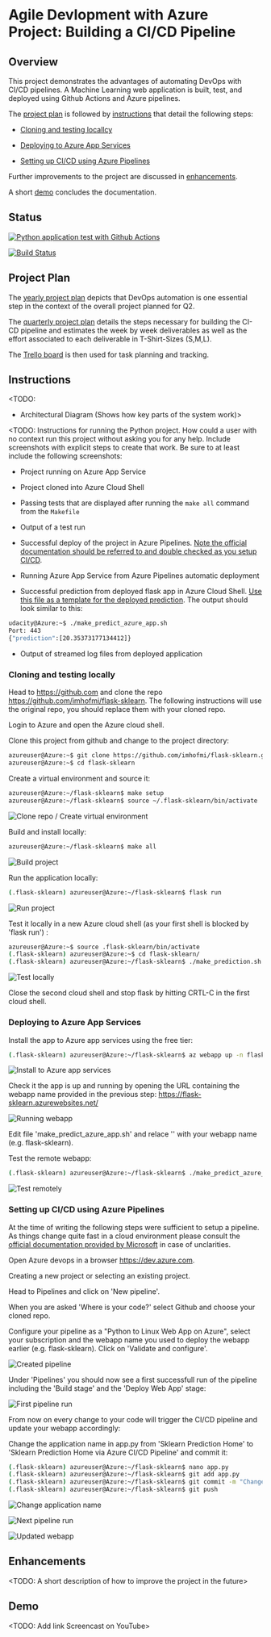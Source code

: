# Agile Devlopment with Azure Project: Building a CI/CD Pipeline

## Overview
This project demonstrates the advantages of automating DevOps with CI/CD pipelines.
A Machine Learning web application is built, test, and deployed using Github Actions and Azure pipelines.

The [project plan](#projectplan) is followed by [instructions](#instructions) that detail the following steps:

   * [Cloning and testing locallcy](#cloning-and-testing-locally)

   * [Deploying to Azure App Services](#deploying-to-azure-app-services)

   * [Setting up CI/CD using Azure Pipelines](#setting-up-cicd-using-azure-pipelines)

Further improvements to the project are discussed in [enhancements](#enhancements).

A short [demo](#demo) concludes the documentation.

## Status

[![Python application test with Github Actions](https://github.com/imhofmi/flask-sklearn/actions/workflows/python-app.yml/badge.svg)](https://github.com/imhofmi/flask-sklearn/actions/workflows/python-app.yml)

[![Build Status](https://dev.azure.com/daimler-mic/ddpdev-azure-devops/_apis/build/status/imhofmi.flask-sklearn?branchName=main)](https://dev.azure.com/daimler-mic/ddpdev-azure-devops/_build/latest?definitionId=7205&branchName=main)

## Project Plan

The [yearly project plan](/projectplan/project-plan_2021.xlsx) depicts that DevOps automation is one essential step in the context of the overall project planned for Q2.

The [quarterly project plan](/projectplan/project-plan_2021_Q2.xlsx) details the steps necessary for building the CI-CD pipeline and estimates the week by week deliverables as well as the effort associated to each deliverable in T-Shirt-Sizes (S,M,L).

The [Trello board](https://trello.com/b/ppxOVR52/ml-application) is then used for task planning and tracking.


## Instructions

<TODO:  
* Architectural Diagram (Shows how key parts of the system work)>

<TODO:  Instructions for running the Python project.  How could a user with no context run this project without asking you for any help.  Include screenshots with explicit steps to create that work. Be sure to at least include the following screenshots:

* Project running on Azure App Service

* Project cloned into Azure Cloud Shell

* Passing tests that are displayed after running the `make all` command from the `Makefile`

* Output of a test run

* Successful deploy of the project in Azure Pipelines.  [Note the official documentation should be referred to and double checked as you setup CI/CD](https://docs.microsoft.com/en-us/azure/devops/pipelines/ecosystems/python-webapp?view=azure-devops).

* Running Azure App Service from Azure Pipelines automatic deployment

* Successful prediction from deployed flask app in Azure Cloud Shell.  [Use this file as a template for the deployed prediction](https://github.com/udacity/nd082-Azure-Cloud-DevOps-Starter-Code/blob/master/C2-AgileDevelopmentwithAzure/project/starter_files/flask-sklearn/make_predict_azure_app.sh).
The output should look similar to this:

```bash
udacity@Azure:~$ ./make_predict_azure_app.sh
Port: 443
{"prediction":[20.35373177134412]}
```

* Output of streamed log files from deployed application

> 

### Cloning and testing locally

Head to https://github.com and clone the repo https://github.com/imhofmi/flask-sklearn.
The following instructions will use the original repo, you should replace them with your cloned repo.

Login to Azure and open the Azure cloud shell.

Clone this project from github and change to the project directory:
```bash
azureuser@Azure:~$ git clone https://github.com/imhofmi/flask-sklearn.git
azureuser@Azure:~$ cd flask-sklearn
```

Create a virtual environment and source it:
```bash
azureuser@Azure:~/flask-sklearn$ make setup
azureuser@Azure:~/flask-sklearn$ source ~/.flask-sklearn/bin/activate
```

![Clone repo / Create virtual environment](screenshots/S1-clone-make-source.PNG "Clone repo / Create virtual environment")


Build and install locally:
```bash
azureuser@Azure:~/flask-sklearn$ make all
```

![Build project](screenshots/S2-make-all.PNG "Build project")


Run the application locally:
```bash
(.flask-sklearn) azureuser@Azure:~/flask-sklearn$ flask run
```

![Run project](screenshots/S3-flask-run.PNG "Run project")

Test it locally in a new Azure cloud shell (as your first shell is blocked by 'flask run') :

```bash
azureuser@Azure:~$ source .flask-sklearn/bin/activate
(.flask-sklearn) azureuser@Azure:~$ cd flask-sklearn/
(.flask-sklearn) azureuser@Azure:~/flask-sklearn$ ./make_prediction.sh
```

![Test locally](screenshots/S4-make_prediction.sh.PNG "Test locally")

Close the second cloud shell and stop flask by hitting CRTL-C in the first cloud shell.



### Deploying to Azure App Services
Install the app to Azure app services using the free tier:

```bash
(.flask-sklearn) azureuser@Azure:~/flask-sklearn$ az webapp up -n flask-sklearn --sku F1
```

![Install to Azure app services](screenshots/S5-az-webapp-up.PNG "Install to Azure app services")

Check it the app is up and running by opening the URL containing the webapp name provided in the previous step: https://flask-sklearn.azurewebsites.net/

![Running webapp](screenshots/S6-webapp-running.PNG "Running webapp")

Edit file 'make_predict_azure_app.sh' and relace '<yourappname>' with your webapp name (e.g. flask-sklearn).

Test the remote webapp:

```bash
(.flask-sklearn) azureuser@Azure:~/flask-sklearn$ ./make_predict_azure_app.sh
```

![Test remotely](screenshots/S7-make_predict_azure_app.sh.PNG "Test remotely")

### Setting up CI/CD using Azure Pipelines

At the time of writing the following steps were sufficient to setup a pipeline.
As things change quite fast in a cloud environment please consult the [official documentation provided by Microsoft](https://docs.microsoft.com/en-us/azure/devops/pipelines/ecosystems/python-webapp?view=azure-devops) in case of unclarities.

Open Azure devops in a browser https://dev.azure.com.

Creating a new project or selecting an existing project.

Head to Pipelines and click on 'New pipeline'.

When you are asked 'Where is your code?' select Github and choose your cloned repo.

Configure your pipeline as a "Python to Linux Web App on Azure", select your subscription and the webapp name you used to deploy the webapp earlier (e.g. flask-sklearn).
Click on 'Validate and configure'.

![Created pipeline](screenshots/S8-pipeline-created.PNG "Created pipeline")

Under 'Pipelines' you should now see a first successfull run of the pipeline including the 'Build stage' and the 'Deploy Web App' stage:

![First pipeline run](screenshots/S9-first-pipeline-run.PNG "First pipeline run")

From now on every change to your code will trigger the CI/CD pipeline and update your webapp accordingly:

Change the application name in app.py from 'Sklearn Prediction Home' to 'Sklearn Prediction Home via Azure CI/CD Pipeline' and commit it:
```bash
(.flask-sklearn) azureuser@Azure:~/flask-sklearn$ nano app.py
(.flask-sklearn) azureuser@Azure:~/flask-sklearn$ git add app.py
(.flask-sklearn) azureuser@Azure:~/flask-sklearn$ git commit -m "Changed application name"
(.flask-sklearn) azureuser@Azure:~/flask-sklearn$ git push
```

![Change application name](screenshots/S10-change-application-name.PNG "Change application name")

![Next pipeline run](screenshots/S11-next-pipeline-run.PNG "Next pipeline run")

![Updated webapp](screenshots/S12-webapp-running-new-name.PNG "Updated webapp")





## Enhancements

<TODO: A short description of how to improve the project in the future>

## Demo 

<TODO: Add link Screencast on YouTube>



